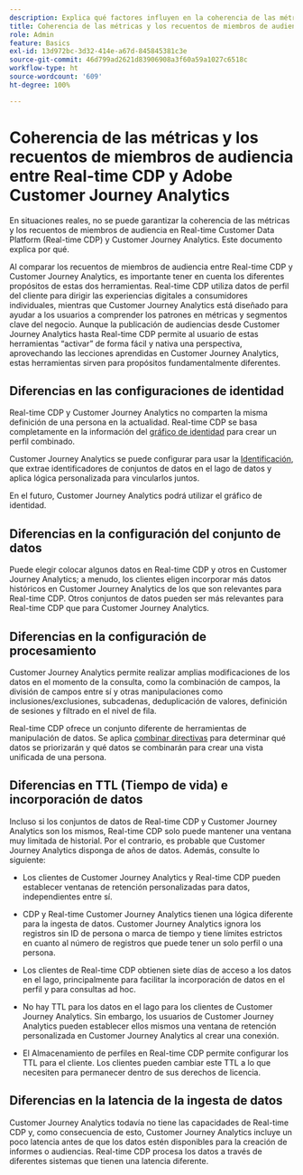 ```yaml
---
description: Explica qué factores influyen en la coherencia de las métricas y los recuentos de miembros de audiencia entre Real-time Customer Data Platform (Real-time CDP) y Customer Journey Analytics.
title: Coherencia de las métricas y los recuentos de miembros de audiencia entre Real-time CDP y Customer Journey Analytics
role: Admin
feature: Basics
exl-id: 13d972bc-3d32-414e-a67d-845845381c3e
source-git-commit: 46d799ad2621d83906908a3f60a59a1027c6518c
workflow-type: ht
source-wordcount: '609'
ht-degree: 100%

---
```



# Coherencia de las métricas y los recuentos de miembros de audiencia entre Real-time CDP y Adobe Customer Journey Analytics

En situaciones reales, no se puede garantizar la coherencia de las métricas y los recuentos de miembros de audiencia en Real-time Customer Data Platform (Real-time CDP) y Customer Journey Analytics. Este documento explica por qué.

Al comparar los recuentos de miembros de audiencia entre Real-time CDP y Customer Journey Analytics, es importante tener en cuenta los diferentes propósitos de estas dos herramientas. Real-time CDP utiliza datos de perfil del cliente para dirigir las experiencias digitales a consumidores individuales, mientras que Customer Journey Analytics está diseñado para ayudar a los usuarios a comprender los patrones en métricas y segmentos clave del negocio. Aunque la publicación de audiencias desde Customer Journey Analytics hasta Real-time CDP permite al usuario de estas herramientas “activar” de forma fácil y nativa una perspectiva, aprovechando las lecciones aprendidas en Customer Journey Analytics, estas herramientas sirven para propósitos fundamentalmente diferentes.

## Diferencias en las configuraciones de identidad

Real-time CDP y Customer Journey Analytics no comparten la misma definición de una persona en la actualidad. Real-time CDP se basa completamente en la información del [gráfico de identidad](https://experienceleague.adobe.com/docs/platform-learn/tutorials/identities/understanding-identity-and-identity-graphs.html?lang=es) para crear un perfil combinado.

Customer Journey Analytics se puede configurar para usar la [Identificación](../stitching/overview.md), que extrae identificadores de conjuntos de datos en el lago de datos y aplica lógica personalizada para vincularlos juntos.

En el futuro, Customer Journey Analytics podrá utilizar el gráfico de identidad.

## Diferencias en la configuración del conjunto de datos

Puede elegir colocar algunos datos en Real-time CDP y otros en Customer Journey Analytics; a menudo, los clientes eligen incorporar más datos históricos en Customer Journey Analytics de los que son relevantes para Real-time CDP. Otros conjuntos de datos pueden ser más relevantes para Real-time CDP que para Customer Journey Analytics.

## Diferencias en la configuración de procesamiento

Customer Journey Analytics permite realizar amplias modificaciones de los datos en el momento de la consulta, como la combinación de campos, la división de campos entre sí y otras manipulaciones como inclusiones/exclusiones, subcadenas, deduplicación de valores, definición de sesiones y filtrado en el nivel de fila.

Real-time CDP ofrece un conjunto diferente de herramientas de manipulación de datos. Se aplica [combinar directivas](https://experienceleague.adobe.com/docs/experience-platform/profile/merge-policies/overview.html?lang=es) para determinar qué datos se priorizarán y qué datos se combinarán para crear una vista unificada de una persona.

## Diferencias en TTL (Tiempo de vida) e incorporación de datos

Incluso si los conjuntos de datos de Real-time CDP y Customer Journey Analytics son los mismos, Real-time CDP solo puede mantener una ventana muy limitada de historial. Por el contrario, es probable que Customer Journey Analytics disponga de años de datos. Además, consulte lo siguiente:

* Los clientes de Customer Journey Analytics y Real-time CDP pueden establecer ventanas de retención personalizadas para datos, independientes entre sí.

* CDP y Real-time Customer Journey Analytics tienen una lógica diferente para la ingesta de datos. Customer Journey Analytics ignora los registros sin ID de persona o marca de tiempo y tiene límites estrictos en cuanto al número de registros que puede tener un solo perfil o una persona.

* Los clientes de Real-time CDP obtienen siete días de acceso a los datos en el lago, principalmente para facilitar la incorporación de datos en el perfil y para consultas ad hoc.

* No hay TTL para los datos en el lago para los clientes de Customer Journey Analytics. Sin embargo, los usuarios de Customer Journey Analytics pueden establecer ellos mismos una ventana de retención personalizada en Customer Journey Analytics al crear una conexión.

* El Almacenamiento de perfiles en Real-time CDP permite configurar los TTL para el cliente. Los clientes pueden cambiar este TTL a lo que necesiten para permanecer dentro de sus derechos de licencia.

## Diferencias en la latencia de la ingesta de datos

Customer Journey Analytics todavía no tiene las capacidades de Real-time CDP y, como consecuencia de esto, Customer Journey Analytics incluye un poco latencia antes de que los datos estén disponibles para la creación de informes o audiencias. Real-time CDP procesa los datos a través de diferentes sistemas que tienen una latencia diferente.
